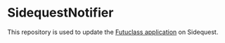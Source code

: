 # SidequestNotifier
This repository is used to update the [Futuclass application](https://sidequestvr.com/app/974/futuclass) on Sidequest.
